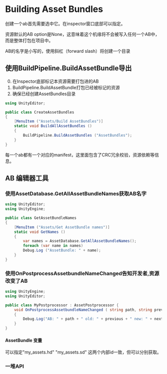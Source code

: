 # Building Asset Bundles
创建一个ab首先需要选中它。在inspector窗口底部可以指定。

资源默认的AB option是None，这意味着这个机缘将不会被写入任何一个AB中，而是整体打包在项目中。

AB的名字是小写的，使用斜杠（forward slash）将创建一个目录

## 使用BuildPipeline.BuildAssetBundle导出
0. 在Inspector底部标记本资源需要打包进的AB
1. BuildPipeline.BuildAssetBundle打包已经被标记的资源
2. 确保已经创建AssetBundles目录

```cs
using UnityEditor;

public class CreateAssetBundles
{
    [MenuItem ("Assets/Build AssetBundles")]
    static void BuildAllAssetBundles ()
    {
        BuildPipeline.BuildAssetBundles ("AssetBundles");
    }
}
```

每一个ab都有一个对应的manifest，这里面包含了CRC冗余校验，资源依赖等信息。

## AB 编辑器工具
### 使用AssetDatabase.GetAllAssetBundleNames获取AB名字
```cs
using UnityEditor;
using UnityEngine;

public class GetAssetBundleNames
{
    [MenuItem ("Assets/Get AssetBundle names")]
    static void GetNames ()
    {
        var names = AssetDatabase.GetAllAssetBundleNames();
        foreach (var name in names)
        Debug.Log ("AssetBundle: " + name);
    }
}
```

### 使用OnPostprocessAssetbundleNameChanged告知开发者,资源改变了AB
```CS
using UnityEngine;
using UnityEditor;

public class MyPostprocessor : AssetPostprocessor {
    void OnPostprocessAssetbundleNameChanged ( string path, string previous, string next)
    { 
        Debug.Log("AB: " + path + " old: " + previous + " new: " + next); 
    } 
}
```

####  AssetBundle 变量
可以指定"my_assets.hd" "my_assets.sd" 这两个内部id一致，但可以分别获取。

### 一堆API

